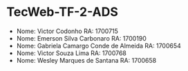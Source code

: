 # TecWeb-TF-2-ADS

* Nome: Victor Codonho RA: 1700715
* Nome: Emerson Silva Carbonaro RA: 1700190 
* Nome: Gabriela Camargo Conde de Almeida RA: 1700654
* Nome: Victor Souza Lima RA: 1700768
* Nome: Wesley Marques de Santana RA: 1700658
